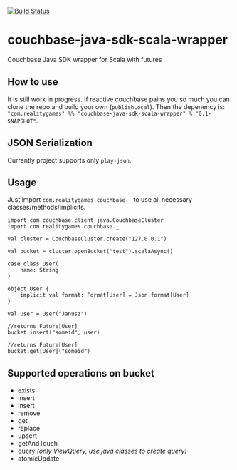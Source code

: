 [![Build Status](https://travis-ci.org/RealityGamesLtd/couchbase-java-sdk-scala-wrapper.svg?branch=master)](https://travis-ci.org/RealityGamesLtd/couchbase-java-sdk-scala-wrapper)

# couchbase-java-sdk-scala-wrapper
Couchbase Java SDK wrapper for Scala with futures

## How to use
It is still work in progress. If reactive couchbase pains you so much you can clone the repo and build your own (`publishLocal`). Then the depenency is:
```"com.realitygames" %% "couchbase-java-sdk-scala-wrapper" % "0.1-SNAPSHOT"```.

## JSON Serialization

Currently project supports only `play-json`.

## Usage

Just import `com.realitygames.couchbase._` to use all necessary classes/methods/implicits.

```
import com.couchbase.client.java.CouchbaseCluster
import com.realitygames.couchbase._

val cluster = CouchbaseCluster.create("127.0.0.1")

val bucket = cluster.openBucket("test").scalaAsync()

case class User(
    name: String
)

object User {
    implicit val format: Format[User] = Json.format[User]
}
    
val user = User("Janusz")

//returns Future[User]
bucket.insert("someid", user)

//returns Future[User]
bucket.get[User]("someid")
```

## Supported operations on bucket

* exists
* insert
* insert
* remove
* get
* replace
* upsert
* getAndTouch
* query *(only ViewQuery, use java classes to create query)* 
* atomicUpdate
